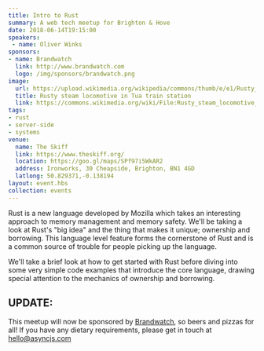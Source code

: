 ```yaml
---
title: Intro to Rust
summary: A web tech meetup for Brighton & Hove
date: 2018-06-14T19:15:00
speakers: 
 - name: Oliver Winks
sponsors:
- name: Brandwatch
  link: http://www.brandwatch.com
  logo: /img/sponsors/brandwatch.png
image:
  url: https://upload.wikimedia.org/wikipedia/commons/thumb/e/e1/Rusty_steam_locomotive_in_Tua_train_station.jpg/640px-Rusty_steam_locomotive_in_Tua_train_station.jpg
  title: Rusty steam locomotive in Tua train station
  link: https://commons.wikimedia.org/wiki/File:Rusty_steam_locomotive_in_Tua_train_station.jpg
tags:
- rust
- server-side
- systems
venue:
  name: The Skiff
  link: https://www.theskiff.org/
  location: https://goo.gl/maps/SPf97i5WkAR2
  address: Ironworks, 30 Cheapside, Brighton, BN1 4GD
  latlong: 50.829371,-0.138194
layout: event.hbs
collection: events
---
```


Rust is a new language developed by Mozilla which takes an interesting approach to memory management and memory safety. We'll be taking a look at Rust's "big idea" and the thing that makes it unique; ownership and borrowing. This language level feature forms the cornerstone of Rust and is a common source of trouble for people picking up the language.

We'll take a brief look at how to get started with Rust before diving into some very simple code examples that introduce the core language, drawing special attention to the mechanics of ownership and borrowing.

## UPDATE:

This meetup will now be sponsored by [Brandwatch](http://www.brandwatch.com), so beers and pizzas for all! If you have any dietary requirements, please get in touch at <a href="mailto:hello@asyncjs.com">hello@asyncjs.com</a>
